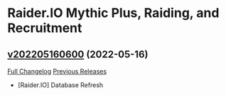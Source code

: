 # Raider.IO Mythic Plus, Raiding, and Recruitment

## [v202205160600](https://github.com/RaiderIO/raiderio-addon/tree/v202205160600) (2022-05-16)
[Full Changelog](https://github.com/RaiderIO/raiderio-addon/compare/v202205150600...v202205160600) [Previous Releases](https://github.com/RaiderIO/raiderio-addon/releases)

- [Raider.IO] Database Refresh  
